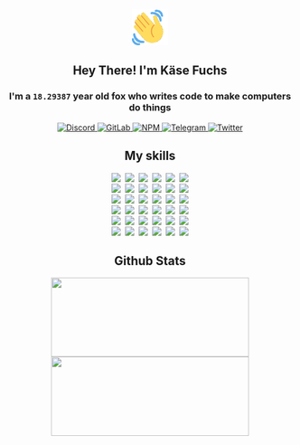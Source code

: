 <div><p align=center><img src=./resources/images/wave.gif width=64px height=64px></p><h2 align=center>Hey There! I'm Käse Fuchs</h2><h3 align=center>I'm a <code>18.29387</code> year old fox who writes code to make computers do things</h3><p align=center><a href=https://discord.com/users/507526681125322772><img alt=Discord src="https://img.shields.io/badge/Discord-5865F2?logo=discord&logoColor=white&style=flat-square#20323dbee60474f2c545aa4ae9205680"> </a><a href=https://gitlab.com/kasefuchs><img alt=GitLab src="https://img.shields.io/badge/GitLab-330F63?logo=gitlab&logoColor=white&style=flat-square#20323dbee60474f2c545aa4ae9205680"> </a><a href=https://npmjs.com/~kasefuchs><img alt=NPM src="https://img.shields.io/badge/NPM-CB3837?logo=npm&logoColor=white&style=flat-square#20323dbee60474f2c545aa4ae9205680"> </a><a href=https://t.me/kasefuchs><img alt=Telegram src="https://img.shields.io/badge/Telegram-2CA5E0?logo=telegram&logoColor=white&style=flat-square#20323dbee60474f2c545aa4ae9205680"> </a><a href=https://twitter.com/kasefuchs><img alt=Twitter src="https://img.shields.io/badge/Twitter-1DA1F2?logo=twitter&logoColor=white&style=flat-square#20323dbee60474f2c545aa4ae9205680"></a></p><h2 align=center>My skills</h2><p align=center><a href=https://aws.amazon.com/ ><picture><source srcset="https://skillicons.dev/icons?i=aws&theme=dark#20323dbee60474f2c545aa4ae9205680" media="(prefers-color-scheme: dark)"><source srcset="https://skillicons.dev/icons?i=aws&theme=light#20323dbee60474f2c545aa4ae9205680" media="(prefers-color-scheme: light), (prefers-color-scheme: no-preference)"><img src="https://skillicons.dev/icons?i=aws&theme=light#20323dbee60474f2c545aa4ae9205680"></picture></a>&nbsp;&nbsp;<a href=https://en.wikipedia.org/wiki/Bash_(Unix_shell)><picture><source srcset="https://skillicons.dev/icons?i=bash&theme=dark#20323dbee60474f2c545aa4ae9205680" media="(prefers-color-scheme: dark)"><source srcset="https://skillicons.dev/icons?i=bash&theme=light#20323dbee60474f2c545aa4ae9205680" media="(prefers-color-scheme: light), (prefers-color-scheme: no-preference)"><img src="https://skillicons.dev/icons?i=bash&theme=light#20323dbee60474f2c545aa4ae9205680"></picture></a>&nbsp;&nbsp;<a href=https://discord.com/developers/docs><picture><source srcset="https://skillicons.dev/icons?i=bots&theme=dark#20323dbee60474f2c545aa4ae9205680" media="(prefers-color-scheme: dark)"><source srcset="https://skillicons.dev/icons?i=bots&theme=light#20323dbee60474f2c545aa4ae9205680" media="(prefers-color-scheme: light), (prefers-color-scheme: no-preference)"><img src="https://skillicons.dev/icons?i=bots&theme=light#20323dbee60474f2c545aa4ae9205680"></picture></a>&nbsp;&nbsp;<a href=https://www.cloudflare.com/ ><picture><source srcset="https://skillicons.dev/icons?i=cloudflare&theme=dark#20323dbee60474f2c545aa4ae9205680" media="(prefers-color-scheme: dark)"><source srcset="https://skillicons.dev/icons?i=cloudflare&theme=light#20323dbee60474f2c545aa4ae9205680" media="(prefers-color-scheme: light), (prefers-color-scheme: no-preference)"><img src="https://skillicons.dev/icons?i=cloudflare&theme=light#20323dbee60474f2c545aa4ae9205680"></picture></a>&nbsp;&nbsp;<a href=https://en.wikipedia.org/wiki/CSS><picture><source srcset="https://skillicons.dev/icons?i=css&theme=dark#20323dbee60474f2c545aa4ae9205680" media="(prefers-color-scheme: dark)"><source srcset="https://skillicons.dev/icons?i=css&theme=light#20323dbee60474f2c545aa4ae9205680" media="(prefers-color-scheme: light), (prefers-color-scheme: no-preference)"><img src="https://skillicons.dev/icons?i=css&theme=light#20323dbee60474f2c545aa4ae9205680"></picture></a>&nbsp;&nbsp;<a href=https://www.docker.com/ ><picture><source srcset="https://skillicons.dev/icons?i=docker&theme=dark#20323dbee60474f2c545aa4ae9205680" media="(prefers-color-scheme: dark)"><source srcset="https://skillicons.dev/icons?i=docker&theme=light#20323dbee60474f2c545aa4ae9205680" media="(prefers-color-scheme: light), (prefers-color-scheme: no-preference)"><img src="https://skillicons.dev/icons?i=docker&theme=light#20323dbee60474f2c545aa4ae9205680"></picture></a><br><a href=https://www.electronjs.org/ ><picture><source srcset="https://skillicons.dev/icons?i=electron&theme=dark#20323dbee60474f2c545aa4ae9205680" media="(prefers-color-scheme: dark)"><source srcset="https://skillicons.dev/icons?i=electron&theme=light#20323dbee60474f2c545aa4ae9205680" media="(prefers-color-scheme: light), (prefers-color-scheme: no-preference)"><img src="https://skillicons.dev/icons?i=electron&theme=light#20323dbee60474f2c545aa4ae9205680"></picture></a>&nbsp;&nbsp;<a href=https://expressjs.com/ ><picture><source srcset="https://skillicons.dev/icons?i=express&theme=dark#20323dbee60474f2c545aa4ae9205680" media="(prefers-color-scheme: dark)"><source srcset="https://skillicons.dev/icons?i=express&theme=light#20323dbee60474f2c545aa4ae9205680" media="(prefers-color-scheme: light), (prefers-color-scheme: no-preference)"><img src="https://skillicons.dev/icons?i=express&theme=light#20323dbee60474f2c545aa4ae9205680"></picture></a>&nbsp;&nbsp;<a href=https://www.figma.com/ ><picture><source srcset="https://skillicons.dev/icons?i=figma&theme=dark#20323dbee60474f2c545aa4ae9205680" media="(prefers-color-scheme: dark)"><source srcset="https://skillicons.dev/icons?i=figma&theme=light#20323dbee60474f2c545aa4ae9205680" media="(prefers-color-scheme: light), (prefers-color-scheme: no-preference)"><img src="https://skillicons.dev/icons?i=figma&theme=light#20323dbee60474f2c545aa4ae9205680"></picture></a>&nbsp;&nbsp;<a href=https://firebase.google.com/ ><picture><source srcset="https://skillicons.dev/icons?i=firebase&theme=dark#20323dbee60474f2c545aa4ae9205680" media="(prefers-color-scheme: dark)"><source srcset="https://skillicons.dev/icons?i=firebase&theme=light#20323dbee60474f2c545aa4ae9205680" media="(prefers-color-scheme: light), (prefers-color-scheme: no-preference)"><img src="https://skillicons.dev/icons?i=firebase&theme=light#20323dbee60474f2c545aa4ae9205680"></picture></a>&nbsp;&nbsp;<a href=https://flask.palletsprojects.com/ ><picture><source srcset="https://skillicons.dev/icons?i=flask&theme=dark#20323dbee60474f2c545aa4ae9205680" media="(prefers-color-scheme: dark)"><source srcset="https://skillicons.dev/icons?i=flask&theme=light#20323dbee60474f2c545aa4ae9205680" media="(prefers-color-scheme: light), (prefers-color-scheme: no-preference)"><img src="https://skillicons.dev/icons?i=flask&theme=light#20323dbee60474f2c545aa4ae9205680"></picture></a>&nbsp;&nbsp;<a href=https://cloud.google.com/ ><picture><source srcset="https://skillicons.dev/icons?i=gcp&theme=dark#20323dbee60474f2c545aa4ae9205680" media="(prefers-color-scheme: dark)"><source srcset="https://skillicons.dev/icons?i=gcp&theme=light#20323dbee60474f2c545aa4ae9205680" media="(prefers-color-scheme: light), (prefers-color-scheme: no-preference)"><img src="https://skillicons.dev/icons?i=gcp&theme=light#20323dbee60474f2c545aa4ae9205680"></picture></a><br><a href=https://git-scm.com/ ><picture><source srcset="https://skillicons.dev/icons?i=git&theme=dark#20323dbee60474f2c545aa4ae9205680" media="(prefers-color-scheme: dark)"><source srcset="https://skillicons.dev/icons?i=git&theme=light#20323dbee60474f2c545aa4ae9205680" media="(prefers-color-scheme: light), (prefers-color-scheme: no-preference)"><img src="https://skillicons.dev/icons?i=git&theme=light#20323dbee60474f2c545aa4ae9205680"></picture></a>&nbsp;&nbsp;<a href=https://github.com/ ><picture><source srcset="https://skillicons.dev/icons?i=github&theme=dark#20323dbee60474f2c545aa4ae9205680" media="(prefers-color-scheme: dark)"><source srcset="https://skillicons.dev/icons?i=github&theme=light#20323dbee60474f2c545aa4ae9205680" media="(prefers-color-scheme: light), (prefers-color-scheme: no-preference)"><img src="https://skillicons.dev/icons?i=github&theme=light#20323dbee60474f2c545aa4ae9205680"></picture></a>&nbsp;&nbsp;<a href=https://gitlab.com/ ><picture><source srcset="https://skillicons.dev/icons?i=gitlab&theme=dark#20323dbee60474f2c545aa4ae9205680" media="(prefers-color-scheme: dark)"><source srcset="https://skillicons.dev/icons?i=gitlab&theme=light#20323dbee60474f2c545aa4ae9205680" media="(prefers-color-scheme: light), (prefers-color-scheme: no-preference)"><img src="https://skillicons.dev/icons?i=gitlab&theme=light#20323dbee60474f2c545aa4ae9205680"></picture></a>&nbsp;&nbsp;<a href=https://www.heroku.com/ ><picture><source srcset="https://skillicons.dev/icons?i=heroku&theme=dark#20323dbee60474f2c545aa4ae9205680" media="(prefers-color-scheme: dark)"><source srcset="https://skillicons.dev/icons?i=heroku&theme=light#20323dbee60474f2c545aa4ae9205680" media="(prefers-color-scheme: light), (prefers-color-scheme: no-preference)"><img src="https://skillicons.dev/icons?i=heroku&theme=light#20323dbee60474f2c545aa4ae9205680"></picture></a>&nbsp;&nbsp;<a href=https://en.wikipedia.org/wiki/HTML><picture><source srcset="https://skillicons.dev/icons?i=html&theme=dark#20323dbee60474f2c545aa4ae9205680" media="(prefers-color-scheme: dark)"><source srcset="https://skillicons.dev/icons?i=html&theme=light#20323dbee60474f2c545aa4ae9205680" media="(prefers-color-scheme: light), (prefers-color-scheme: no-preference)"><img src="https://skillicons.dev/icons?i=html&theme=light#20323dbee60474f2c545aa4ae9205680"></picture></a>&nbsp;&nbsp;<a href=https://en.wikipedia.org/wiki/JavaScript><picture><source srcset="https://skillicons.dev/icons?i=js&theme=dark#20323dbee60474f2c545aa4ae9205680" media="(prefers-color-scheme: dark)"><source srcset="https://skillicons.dev/icons?i=js&theme=light#20323dbee60474f2c545aa4ae9205680" media="(prefers-color-scheme: light), (prefers-color-scheme: no-preference)"><img src="https://skillicons.dev/icons?i=js&theme=light#20323dbee60474f2c545aa4ae9205680"></picture></a><br><a href=https://en.wikipedia.org/wiki/Linux><picture><source srcset="https://skillicons.dev/icons?i=linux&theme=dark#20323dbee60474f2c545aa4ae9205680" media="(prefers-color-scheme: dark)"><source srcset="https://skillicons.dev/icons?i=linux&theme=light#20323dbee60474f2c545aa4ae9205680" media="(prefers-color-scheme: light), (prefers-color-scheme: no-preference)"><img src="https://skillicons.dev/icons?i=linux&theme=light#20323dbee60474f2c545aa4ae9205680"></picture></a>&nbsp;&nbsp;<a href=https://mui.com/ ><picture><source srcset="https://skillicons.dev/icons?i=materialui&theme=dark#20323dbee60474f2c545aa4ae9205680" media="(prefers-color-scheme: dark)"><source srcset="https://skillicons.dev/icons?i=materialui&theme=light#20323dbee60474f2c545aa4ae9205680" media="(prefers-color-scheme: light), (prefers-color-scheme: no-preference)"><img src="https://skillicons.dev/icons?i=materialui&theme=light#20323dbee60474f2c545aa4ae9205680"></picture></a>&nbsp;&nbsp;<a href=https://en.wikipedia.org/wiki/Markdown><picture><source srcset="https://skillicons.dev/icons?i=md&theme=dark#20323dbee60474f2c545aa4ae9205680" media="(prefers-color-scheme: dark)"><source srcset="https://skillicons.dev/icons?i=md&theme=light#20323dbee60474f2c545aa4ae9205680" media="(prefers-color-scheme: light), (prefers-color-scheme: no-preference)"><img src="https://skillicons.dev/icons?i=md&theme=light#20323dbee60474f2c545aa4ae9205680"></picture></a>&nbsp;&nbsp;<a href=https://www.mongodb.com/ ><picture><source srcset="https://skillicons.dev/icons?i=mongodb&theme=dark#20323dbee60474f2c545aa4ae9205680" media="(prefers-color-scheme: dark)"><source srcset="https://skillicons.dev/icons?i=mongodb&theme=light#20323dbee60474f2c545aa4ae9205680" media="(prefers-color-scheme: light), (prefers-color-scheme: no-preference)"><img src="https://skillicons.dev/icons?i=mongodb&theme=light#20323dbee60474f2c545aa4ae9205680"></picture></a>&nbsp;&nbsp;<a href=https://www.mysql.com/ ><picture><source srcset="https://skillicons.dev/icons?i=mysql&theme=dark#20323dbee60474f2c545aa4ae9205680" media="(prefers-color-scheme: dark)"><source srcset="https://skillicons.dev/icons?i=mysql&theme=light#20323dbee60474f2c545aa4ae9205680" media="(prefers-color-scheme: light), (prefers-color-scheme: no-preference)"><img src="https://skillicons.dev/icons?i=mysql&theme=light#20323dbee60474f2c545aa4ae9205680"></picture></a>&nbsp;&nbsp;<a href=https://nextjs.org/ ><picture><source srcset="https://skillicons.dev/icons?i=nextjs&theme=dark#20323dbee60474f2c545aa4ae9205680" media="(prefers-color-scheme: dark)"><source srcset="https://skillicons.dev/icons?i=nextjs&theme=light#20323dbee60474f2c545aa4ae9205680" media="(prefers-color-scheme: light), (prefers-color-scheme: no-preference)"><img src="https://skillicons.dev/icons?i=nextjs&theme=light#20323dbee60474f2c545aa4ae9205680"></picture></a><br><a href=https://nodejs.org/en/ ><picture><source srcset="https://skillicons.dev/icons?i=nodejs&theme=dark#20323dbee60474f2c545aa4ae9205680" media="(prefers-color-scheme: dark)"><source srcset="https://skillicons.dev/icons?i=nodejs&theme=light#20323dbee60474f2c545aa4ae9205680" media="(prefers-color-scheme: light), (prefers-color-scheme: no-preference)"><img src="https://skillicons.dev/icons?i=nodejs&theme=light#20323dbee60474f2c545aa4ae9205680"></picture></a>&nbsp;&nbsp;<a href=https://www.postgresql.org/ ><picture><source srcset="https://skillicons.dev/icons?i=postgres&theme=dark#20323dbee60474f2c545aa4ae9205680" media="(prefers-color-scheme: dark)"><source srcset="https://skillicons.dev/icons?i=postgres&theme=light#20323dbee60474f2c545aa4ae9205680" media="(prefers-color-scheme: light), (prefers-color-scheme: no-preference)"><img src="https://skillicons.dev/icons?i=postgres&theme=light#20323dbee60474f2c545aa4ae9205680"></picture></a>&nbsp;&nbsp;<a href=https://learn.microsoft.com/en-us/powershell/ ><picture><source srcset="https://skillicons.dev/icons?i=powershell&theme=dark#20323dbee60474f2c545aa4ae9205680" media="(prefers-color-scheme: dark)"><source srcset="https://skillicons.dev/icons?i=powershell&theme=light#20323dbee60474f2c545aa4ae9205680" media="(prefers-color-scheme: light), (prefers-color-scheme: no-preference)"><img src="https://skillicons.dev/icons?i=powershell&theme=light#20323dbee60474f2c545aa4ae9205680"></picture></a>&nbsp;&nbsp;<a href=https://www.python.org/ ><picture><source srcset="https://skillicons.dev/icons?i=py&theme=dark#20323dbee60474f2c545aa4ae9205680" media="(prefers-color-scheme: dark)"><source srcset="https://skillicons.dev/icons?i=py&theme=light#20323dbee60474f2c545aa4ae9205680" media="(prefers-color-scheme: light), (prefers-color-scheme: no-preference)"><img src="https://skillicons.dev/icons?i=py&theme=light#20323dbee60474f2c545aa4ae9205680"></picture></a>&nbsp;&nbsp;<a href=https://www.raspberrypi.org/ ><picture><source srcset="https://skillicons.dev/icons?i=raspberrypi&theme=dark#20323dbee60474f2c545aa4ae9205680" media="(prefers-color-scheme: dark)"><source srcset="https://skillicons.dev/icons?i=raspberrypi&theme=light#20323dbee60474f2c545aa4ae9205680" media="(prefers-color-scheme: light), (prefers-color-scheme: no-preference)"><img src="https://skillicons.dev/icons?i=raspberrypi&theme=light#20323dbee60474f2c545aa4ae9205680"></picture></a>&nbsp;&nbsp;<a href=https://reactjs.org/ ><picture><source srcset="https://skillicons.dev/icons?i=react&theme=dark#20323dbee60474f2c545aa4ae9205680" media="(prefers-color-scheme: dark)"><source srcset="https://skillicons.dev/icons?i=react&theme=light#20323dbee60474f2c545aa4ae9205680" media="(prefers-color-scheme: light), (prefers-color-scheme: no-preference)"><img src="https://skillicons.dev/icons?i=react&theme=light#20323dbee60474f2c545aa4ae9205680"></picture></a><br><a href=https://redux.js.org/ ><picture><source srcset="https://skillicons.dev/icons?i=redux&theme=dark#20323dbee60474f2c545aa4ae9205680" media="(prefers-color-scheme: dark)"><source srcset="https://skillicons.dev/icons?i=redux&theme=light#20323dbee60474f2c545aa4ae9205680" media="(prefers-color-scheme: light), (prefers-color-scheme: no-preference)"><img src="https://skillicons.dev/icons?i=redux&theme=light#20323dbee60474f2c545aa4ae9205680"></picture></a>&nbsp;&nbsp;<a href=https://en.wikipedia.org/wiki/Regular_expression><picture><source srcset="https://skillicons.dev/icons?i=regex&theme=dark#20323dbee60474f2c545aa4ae9205680" media="(prefers-color-scheme: dark)"><source srcset="https://skillicons.dev/icons?i=regex&theme=light#20323dbee60474f2c545aa4ae9205680" media="(prefers-color-scheme: light), (prefers-color-scheme: no-preference)"><img src="https://skillicons.dev/icons?i=regex&theme=light#20323dbee60474f2c545aa4ae9205680"></picture></a>&nbsp;&nbsp;<a href=https://en.wikipedia.org/wiki/Sass_(stylesheet_language)><picture><source srcset="https://skillicons.dev/icons?i=sass&theme=dark#20323dbee60474f2c545aa4ae9205680" media="(prefers-color-scheme: dark)"><source srcset="https://skillicons.dev/icons?i=sass&theme=light#20323dbee60474f2c545aa4ae9205680" media="(prefers-color-scheme: light), (prefers-color-scheme: no-preference)"><img src="https://skillicons.dev/icons?i=sass&theme=light#20323dbee60474f2c545aa4ae9205680"></picture></a>&nbsp;&nbsp;<a href=https://www.typescriptlang.org/ ><picture><source srcset="https://skillicons.dev/icons?i=ts&theme=dark#20323dbee60474f2c545aa4ae9205680" media="(prefers-color-scheme: dark)"><source srcset="https://skillicons.dev/icons?i=ts&theme=light#20323dbee60474f2c545aa4ae9205680" media="(prefers-color-scheme: light), (prefers-color-scheme: no-preference)"><img src="https://skillicons.dev/icons?i=ts&theme=light#20323dbee60474f2c545aa4ae9205680"></picture></a>&nbsp;&nbsp;<a href=https://unity.com/ ><picture><source srcset="https://skillicons.dev/icons?i=unity&theme=dark#20323dbee60474f2c545aa4ae9205680" media="(prefers-color-scheme: dark)"><source srcset="https://skillicons.dev/icons?i=unity&theme=light#20323dbee60474f2c545aa4ae9205680" media="(prefers-color-scheme: light), (prefers-color-scheme: no-preference)"><img src="https://skillicons.dev/icons?i=unity&theme=light#20323dbee60474f2c545aa4ae9205680"></picture></a>&nbsp;&nbsp;<a href=https://workers.cloudflare.com/ ><picture><source srcset="https://skillicons.dev/icons?i=workers&theme=dark#20323dbee60474f2c545aa4ae9205680" media="(prefers-color-scheme: dark)"><source srcset="https://skillicons.dev/icons?i=workers&theme=light#20323dbee60474f2c545aa4ae9205680" media="(prefers-color-scheme: light), (prefers-color-scheme: no-preference)"><img src="https://skillicons.dev/icons?i=workers&theme=light#20323dbee60474f2c545aa4ae9205680"></picture></a><br></p><h2 align=center>Github Stats</h2><p align=center><picture><source srcset="https://github-readme-stats-kasefuchs.vercel.app/api/?count_private=true&hide_border=true&hide_rank=true&line_height=20&hide_title=true&username=Kasefuchs&theme=dark#20323dbee60474f2c545aa4ae9205680" media="(prefers-color-scheme: dark)"><source srcset="https://github-readme-stats-kasefuchs.vercel.app/api/?count_private=true&hide_border=true&hide_rank=true&line_height=20&hide_title=true&username=Kasefuchs&theme=light#20323dbee60474f2c545aa4ae9205680" media="(prefers-color-scheme: light), (prefers-color-scheme: no-preference)"><img align=middle width=350 height=140 src="https://github-readme-stats-kasefuchs.vercel.app/api/?count_private=true&hide_border=true&hide_rank=true&line_height=20&hide_title=true&username=Kasefuchs&theme=light#20323dbee60474f2c545aa4ae9205680"></picture><picture><source srcset="https://github-readme-stats-kasefuchs.vercel.app/api/top-langs/?count_private=true&hide_border=true&layout=compact&username=Kasefuchs&theme=dark#20323dbee60474f2c545aa4ae9205680" media="(prefers-color-scheme: dark)"><source srcset="https://github-readme-stats-kasefuchs.vercel.app/api/top-langs/?count_private=true&hide_border=true&layout=compact&username=Kasefuchs&theme=light#20323dbee60474f2c545aa4ae9205680" media="(prefers-color-scheme: light), (prefers-color-scheme: no-preference)"><img align=middle width=350 height=140 src="https://github-readme-stats-kasefuchs.vercel.app/api/top-langs/?count_private=true&hide_border=true&layout=compact&username=Kasefuchs&theme=light#20323dbee60474f2c545aa4ae9205680"></picture></p><img src="https://hit.yhype.me/github/profile?user_id=64592097#20323dbee60474f2c545aa4ae9205680" alt=""></div>